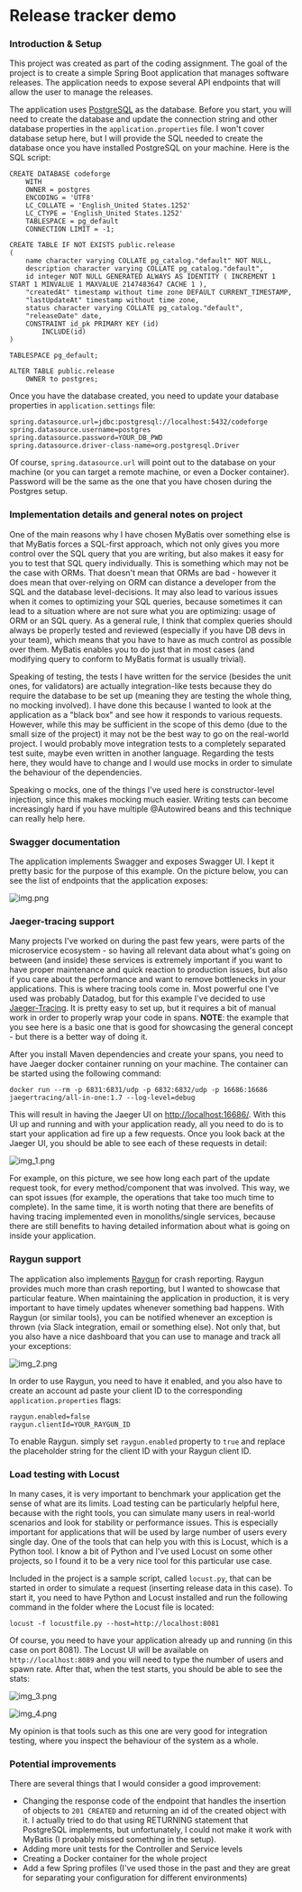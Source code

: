 # Release tracker demo

### Introduction & Setup
This project was created as part of the coding assignment. The goal of the project is to create 
a simple Spring Boot application that manages software releases. The application needs to expose several 
API endpoints that will allow the user to manage the releases. 

The application uses [PostgreSQL](https://www.postgresql.org/) as the database. Before you start, you will need to create the database 
and update the connection string and other database properties in the `application.properties` file. I won't 
cover database setup here, but I will provide the SQL needed to create the database once you have installed 
PostgreSQL on your machine. Here is the SQL script:

```
CREATE DATABASE codeforge
    WITH 
    OWNER = postgres
    ENCODING = 'UTF8'
    LC_COLLATE = 'English_United States.1252'
    LC_CTYPE = 'English_United States.1252'
    TABLESPACE = pg_default
    CONNECTION LIMIT = -1;

CREATE TABLE IF NOT EXISTS public.release
(
    name character varying COLLATE pg_catalog."default" NOT NULL,
    description character varying COLLATE pg_catalog."default",
    id integer NOT NULL GENERATED ALWAYS AS IDENTITY ( INCREMENT 1 START 1 MINVALUE 1 MAXVALUE 2147483647 CACHE 1 ),
    "createdAt" timestamp without time zone DEFAULT CURRENT_TIMESTAMP,
    "lastUpdateAt" timestamp without time zone,
    status character varying COLLATE pg_catalog."default",
    "releaseDate" date,
    CONSTRAINT id_pk PRIMARY KEY (id)
        INCLUDE(id)
)

TABLESPACE pg_default;

ALTER TABLE public.release
    OWNER to postgres;
```
Once you have the database created, you need to update your database properties in `application.settings` file:
```
spring.datasource.url=jdbc:postgresql://localhost:5432/codeforge
spring.datasource.username=postgres
spring.datasource.password=YOUR_DB_PWD
spring.datasource.driver-class-name=org.postgresql.Driver
```
Of course, `spring.datasource.url` will point out to the database on your machine (or you can target a remote 
machine, or even a Docker container). Password will be the same as the one that you have chosen during the 
Postgres setup.

### Implementation details and general notes on project

One of the main reasons why I have chosen MyBatis over something else is that MyBatis forces a SQL-first approach, 
which not only gives you more control over the SQL query that you are writing, but also makes it easy for you to 
test that SQL query individually. This is something which may not be the case with ORMs. That doesn't mean that ORMs 
are bad - however it does mean that over-relying on ORM can distance a developer from the SQL and the database level-decisions. 
It may also lead to various issues when it comes to optimizing your SQL queries, because sometimes it can lead to a 
situation where are not sure what you are optimizing: usage of ORM or an SQL query. As a general rule, I think that 
complex queries should always be properly tested and reviewed (especially if you have DB devs in your team), which means 
that you have to have as much control as possible over them. MyBatis enables you to do just that in most cases (and modifying 
query to conform to MyBatis format is usually trivial).

Speaking of testing, the tests I have written for the service (besides the unit ones, for validators) are actually 
integration-like tests because they do require the database to be set up (meaning they are testing the whole thing, no 
mocking involved). I have done this because I wanted to look at the application as a "black box" and see how it responds 
to various requests. However, while this may be sufficient in the scope of this demo (due to the small size of the project) 
it may not be the best way to go on the real-world project. I would probably move integration tests to a completely separated 
test suite, maybe even written in another language. Regarding the tests here, they would have to change and I would use mocks 
in order to simulate the behaviour of the dependencies. 

Speaking o mocks, one of the things I've used here is constructor-level injection, since this makes mocking much easier. 
Writing tests can become increasingly hard if you have multiple @Autowired beans and this technique can really help here.

### Swagger documentation

The application implements Swagger and exposes Swagger UI. I kept it pretty basic for the purpose of this example. 
On the picture below, you can see the list of endpoints that the application exposes: 

![img.png](img.png)

### Jaeger-tracing support

Many projects I've worked on during the past few years, were parts of the microservice ecosystem - so having all 
relevant data about what's going on between (and inside) these services is extremely important if you want to 
have proper maintenance and quick reaction to production issues, but also if you care about the performance and 
want to remove bottlenecks in your applications. This is where tracing tools come in. Most powerful one I've used was 
probably Datadog, but for this example I've decided to use [Jaeger-Tracing](https://www.jaegertracing.io/). It is 
pretty easy to set up, but it requires a bit of manual work in order to properly wrap your code in spans. **NOTE**: the 
example that you see here is a basic one that is good for showcasing the general concept - but there is a better 
way of doing it. 

After you install Maven dependencies and create your spans, you need to have Jaeger docker container running on your 
machine. The container can be started using the following command:
```
docker run --rm -p 6831:6831/udp -p 6832:6832/udp -p 16686:16686 jaegertracing/all-in-one:1.7 --log-level=debug
```
This will result in having the Jaeger UI on [http://localhost:16686/](http://localhost:16686/). With this UI up and 
running and with your application ready, all you need to do is to start your application ad fire up a few requests. 
Once you look back at the Jaeger UI, you should be able to see each of these requests in detail:

![img_1.png](img_1.png)

For example, on this picture, we see how long each part of the update request took, for every method/component 
that was involved. This way, we can spot issues (for example, the operations that take too much time to complete). In 
the same time, it is worth noting that there are benefits of having tracing implemented even in monoliths/single services,
because there are still benefits to having detailed information about what is going on inside your application.

### Raygun support

The application also implements [Raygun](https://raygun.com/) for crash reporting. Raygun provides much more than crash 
reporting, but I wanted to showcase that particular feature. When maintaining the application in production, it is 
very important to have timely updates whenever something bad happens. With Raygun (or similar tools), you can be notified 
whenever an exception is thrown (via Slack integration, email or something else). Not only that, but you also have a nice 
dashboard that you can use to manage and track all your exceptions:

![img_2.png](img_2.png)

In order to use Raygun, you need to have it enabled, and you also have to create an account ad paste your client ID 
to the corresponding `application.properties` flags:
````
raygun.enabled=false
raygun.clientId=YOUR_RAYGUN_ID
````
To enable Raygun. simply set `raygun.enabled` property to `true` and replace the placeholder string for the client ID 
with your Raygun client ID. 

### Load testing with Locust

In many cases, it is very important to benchmark your application get the sense of what are its limits. Load testing can 
be particularly helpful here, because with the right tools, you can simulate many users in real-world scenarios and look 
for stability or performance issues. This is especially important for applications that will be used by large number of 
users every single day. One of the tools that can help you with this is Locust, which is a Python tool. I know a bit of 
Python and I've used Locust on some other projects, so I found it to be a very nice tool for this particular use case. 

Included in the project is a sample script, called `locust.py`, that can be started in order to simulate a request
(inserting release data in this case). To start it, you need to have Python and Locust installed and run the following 
command in the folder where the Locust file is located:
```
locust -f locustfile.py --host=http://localhost:8081
```
Of course, you need to have your application already up and running (in this case on port 8081). The Locust UI 
will be available on `http://localhost:8089` and you will need to type the number of users and spawn rate. After that, 
when the test starts, you should be able to see the stats:

![img_3.png](img_3.png)

![img_4.png](img_4.png)

My opinion is that tools such as this one are very good for integration testing, where you inspect the behaviour of the 
system as a whole. 

### Potential improvements

There are several things that I would consider a good improvement:

- Changing the response code of the endpoint that handles the insertion of objects to `201 CREATED` and returning an id 
of the created object with it. I actually tried to do that using RETURNING statement that PostgreSQL implements, but 
unfortunately, I could not make it work with MyBatis (I probably missed something in the setup).
- Adding more unit tests for the Controller and Service levels
- Creating a Docker container for the whole project
- Add a few Spring profiles (I've used those in the past and they are great for separating your configuration for 
different environments)